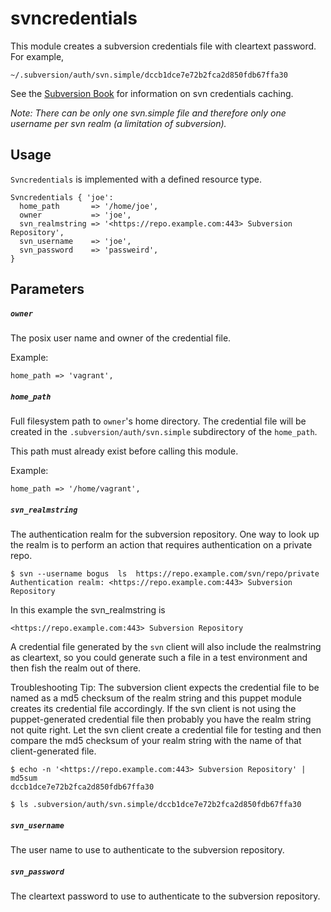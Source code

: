 # svncredentials

This module creates a subversion credentials file with cleartext
password. For example,

    ~/.subversion/auth/svn.simple/dccb1dce7e72b2fca2d850fdb67ffa30

See the [Subversion Book](http://svnbook.red-bean.com/en/1.1/ch06s02.html) for
information on svn credentials caching.

_Note: There can be only one svn.simple file and therefore only one username per
svn realm (a limitation of subversion)._


## Usage

`Svncredentials` is implemented with a defined resource type.

    Svncredentials { 'joe':
      home_path       => '/home/joe',
      owner           => 'joe',
      svn_realmstring => '<https://repo.example.com:443> Subversion Repository',
      svn_username    => 'joe',
      svn_password    => 'passweird',
    }


## Parameters

##### `owner`

The posix user name and owner of the credential file.

Example:

    home_path => 'vagrant',

##### `home_path`

Full filesystem path to `owner`'s home directory. The credential file will
be created in the `.subversion/auth/svn.simple` subdirectory of the `home_path`.

This path must already exist before calling this module.

Example:

    home_path => '/home/vagrant',

##### `svn_realmstring`

The authentication realm for the subversion repository. One way to look
up the realm is to perform an action that requires authentication on a
private repo.

    $ svn --username bogus  ls  https://repo.example.com/svn/repo/private
    Authentication realm: <https://repo.example.com:443> Subversion Repository

In this example the svn_realmstring is

    <https://repo.example.com:443> Subversion Repository

A credential file generated by the `svn` client will also include the
realmstring as cleartext, so you could generate such a file in a test
environment and then fish the realm out of there.

Troubleshooting Tip: The subversion client expects the credential file
to be named as a md5 checksum of the realm string and this puppet module
creates its credential file accordingly. If the svn client is not using
the puppet-generated credential file then probably you have the realm
string not quite right. Let the svn client create a credential file for
testing and then compare the md5 checksum of your realm string with the
name of that client-generated file.

    $ echo -n '<https://repo.example.com:443> Subversion Repository' | md5sum
    dccb1dce7e72b2fca2d850fdb67ffa30
    
    $ ls .subversion/auth/svn.simple/dccb1dce7e72b2fca2d850fdb67ffa30


##### `svn_username`

The user name to use to authenticate to the subversion repository.

##### `svn_password`

The cleartext password to use to authenticate to the subversion
repository.
